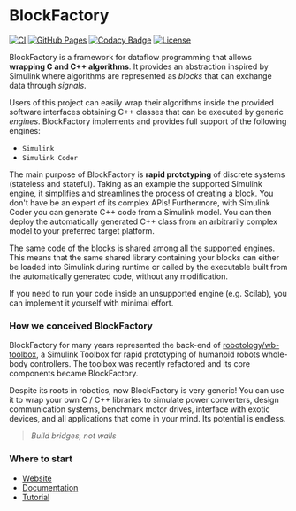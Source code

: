 # BlockFactory

[![CI](https://github.com/robotology/blockfactory/workflows/CI/badge.svg)](https://github.com/robotology/blockfactory/actions) 
[![GitHub Pages](https://github.com/robotology/blockfactory/workflows/GitHub%20Pages/badge.svg)](https://github.com/robotology/blockfactory/actions) 
[![Codacy Badge](https://api.codacy.com/project/badge/Grade/25547902678b4d92804d40712035ec29)](https://app.codacy.com/app/diegoferigo/blockfactory?utm_source=github.com&utm_medium=referral&utm_content=robotology/blockfactory&utm_campaign=Badge_Grade_Dashboard)
[![License](https://img.shields.io/badge/license-LGPL-19c2d8.svg)](https://github.com/robotology/blockfactory/blob/master/LICENSE)

BlockFactory is a framework for dataflow programming that allows **wrapping C and C++ algorithms**. It provides an abstraction inspired by Simulink where algorithms are represented as _blocks_ that can exchange data through _signals_.

Users of this project can easily wrap their algorithms inside the provided software interfaces obtaining C++ classes that can be executed by generic _engines_. BlockFactory implements and provides full support of the following engines:

- `Simulink`
- `Simulink Coder` 

The main purpose of BlockFactory is **rapid prototyping** of discrete systems (stateless and stateful). Taking as an example the supported Simulink engine, it simplifies and streamlines the process of creating a block. You don't have be an expert of its complex APIs! Furthermore, with Simulink Coder you can generate C++ code from a Simulink model. You can then deploy the automatically generated C++ class from an arbitrarily complex model to your preferred target platform.

The same code of the blocks is shared among all the supported engines. This means that the same shared library containing your blocks can either be loaded into Simulink during runtime or called by the executable built from the automatically generated code, without any modification.

If you need to run your code inside an unsupported engine (e.g. Scilab), you can implement it yourself with minimal effort.

### How we conceived BlockFactory

BlockFactory for many years represented the back-end of [robotology/wb-toolbox](https://github.com/robotology/wb-toolbox), a Simulink Toolbox for rapid prototyping of humanoid robots whole-body controllers. The toolbox was recently refactored and its core components became BlockFactory.

Despite its roots in robotics, now BlockFactory is very generic! You can use it to wrap your own C / C++ libraries to simulate power converters, design communication systems, benchmark motor drives, interface with exotic devices, and all applications that come in your mind. Its potential is endless.

> _Build bridges, not walls_

### Where to start

- [Website](https://robotology.github.io/blockfactory/)
- [Documentation](https://robotology.github.io/blockfactory/doxygen/)
- [Tutorial](https://robotology.github.io/blockfactory/mkdocs/tutorial_intro/)

